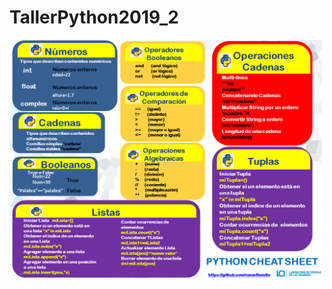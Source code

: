 # TallerPython2019_2

<img src="https://github.com/naverRevollo/TallerPython2019_2/blob/master/PythonSheet1.png" width="500">
